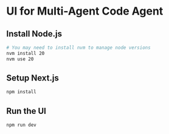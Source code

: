 # UI for Multi-Agent Code Agent

## Install Node.js

```bash
# You may need to install nvm to manage node versions
nvm install 20
nvm use 20
```

## Setup Next.js

```bash
npm install
```

## Run the UI

```bash
npm run dev
```

